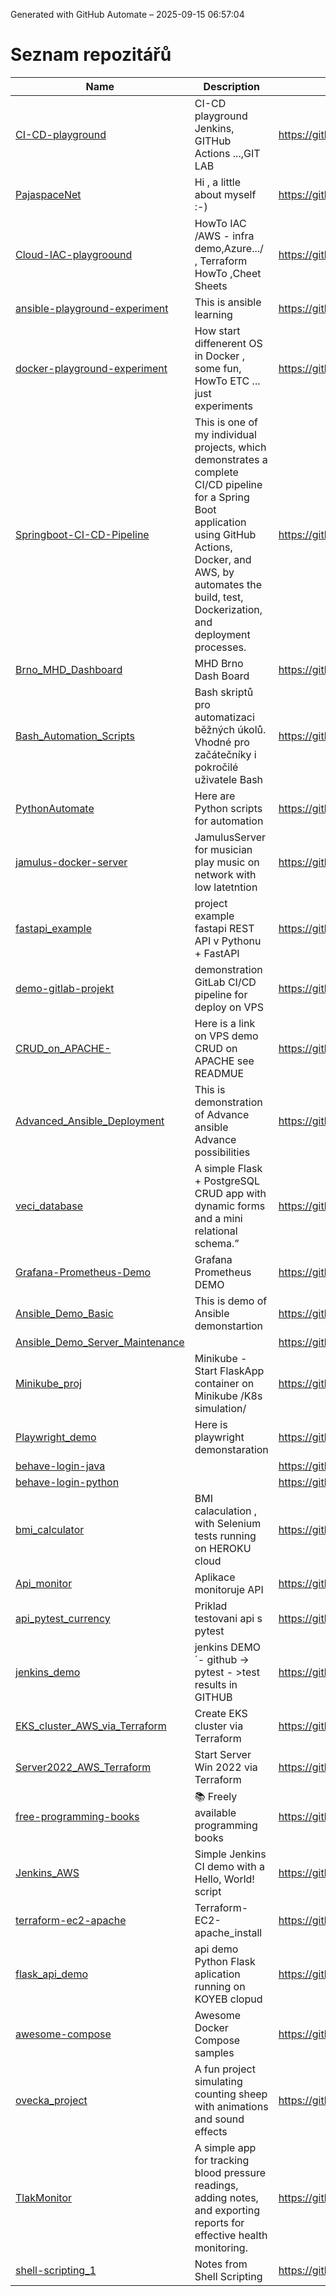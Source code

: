 Generated with GitHub Automate – 2025-09-15 06:57:04
# Seznam repozitářů

| Name | Description | URL |
| --- | --- | --- |
| [CI-CD-playground](https://github.com/PajaspaceNet/CI-CD-playground) | CI-CD playground Jenkins, GITHub Actions ...,GIT LAB | https://github.com/PajaspaceNet/CI-CD-playground |
| [PajaspaceNet](https://github.com/PajaspaceNet/PajaspaceNet) | Hi , a little about myself :-) | https://github.com/PajaspaceNet/PajaspaceNet |
| [Cloud-IAC-playgroound](https://github.com/PajaspaceNet/Cloud-IAC-playgroound) |  HowTo IAC /AWS - infra demo,Azure.../ , Terraform HowTo ,Cheet Sheets | https://github.com/PajaspaceNet/Cloud-IAC-playgroound |
| [ansible-playground-experiment](https://github.com/PajaspaceNet/ansible-playground-experiment) | This is ansible learning  | https://github.com/PajaspaceNet/ansible-playground-experiment |
| [docker-playground-experiment](https://github.com/PajaspaceNet/docker-playground-experiment) | How start diffenerent OS in Docker , some fun, HowTo ETC ... just experiments | https://github.com/PajaspaceNet/docker-playground-experiment |
| [Springboot-CI-CD-Pipeline](https://github.com/PajaspaceNet/Springboot-CI-CD-Pipeline) | This is one of my individual projects, which demonstrates a complete CI/CD pipeline for a Spring Boot application using GitHub Actions, Docker, and AWS, by automates the build, test, Dockerization, and deployment processes. | https://github.com/PajaspaceNet/Springboot-CI-CD-Pipeline |
| [Brno_MHD_Dashboard](https://github.com/PajaspaceNet/Brno_MHD_Dashboard) | MHD Brno Dash Board | https://github.com/PajaspaceNet/Brno_MHD_Dashboard |
| [Bash_Automation_Scripts](https://github.com/PajaspaceNet/Bash_Automation_Scripts) | Bash skriptů pro automatizaci běžných úkolů. Vhodné pro začátečníky i pokročilé uživatele Bash | https://github.com/PajaspaceNet/Bash_Automation_Scripts |
| [PythonAutomate](https://github.com/PajaspaceNet/PythonAutomate) | Here are Python scripts for automation | https://github.com/PajaspaceNet/PythonAutomate |
| [jamulus-docker-server](https://github.com/PajaspaceNet/jamulus-docker-server) | JamulusServer for musician play music on network with low latetntion | https://github.com/PajaspaceNet/jamulus-docker-server |
| [fastapi_example](https://github.com/PajaspaceNet/fastapi_example) | project example fastapi  REST API v Pythonu + FastAPI | https://github.com/PajaspaceNet/fastapi_example |
| [demo-gitlab-projekt](https://github.com/PajaspaceNet/demo-gitlab-projekt) |  demonstration GitLab CI/CD pipeline for deploy on VPS | https://github.com/PajaspaceNet/demo-gitlab-projekt |
| [CRUD_on_APACHE-](https://github.com/PajaspaceNet/CRUD_on_APACHE-) | Here is a link on VPS demo CRUD on APACHE see READMUE | https://github.com/PajaspaceNet/CRUD_on_APACHE- |
| [Advanced_Ansible_Deployment](https://github.com/PajaspaceNet/Advanced_Ansible_Deployment) | This is demonstration of Advance ansible Advance possibilities | https://github.com/PajaspaceNet/Advanced_Ansible_Deployment |
| [veci_database](https://github.com/PajaspaceNet/veci_database) | A simple Flask + PostgreSQL CRUD app with dynamic forms and a mini relational schema.” | https://github.com/PajaspaceNet/veci_database |
| [Grafana-Prometheus-Demo](https://github.com/PajaspaceNet/Grafana-Prometheus-Demo) | Grafana Prometheus DEMO | https://github.com/PajaspaceNet/Grafana-Prometheus-Demo |
| [Ansible_Demo_Basic](https://github.com/PajaspaceNet/Ansible_Demo_Basic) | This is demo of Ansible demonstartion | https://github.com/PajaspaceNet/Ansible_Demo_Basic |
| [Ansible_Demo_Server_Maintenance](https://github.com/PajaspaceNet/Ansible_Demo_Server_Maintenance) |  | https://github.com/PajaspaceNet/Ansible_Demo_Server_Maintenance |
| [Minikube_proj](https://github.com/PajaspaceNet/Minikube_proj) | Minikube -  Start FlaskApp container on Minikube /K8s simulation/ | https://github.com/PajaspaceNet/Minikube_proj |
| [Playwright_demo](https://github.com/PajaspaceNet/Playwright_demo) | Here is playwright demonstaration | https://github.com/PajaspaceNet/Playwright_demo |
| [behave-login-java](https://github.com/PajaspaceNet/behave-login-java) |  | https://github.com/PajaspaceNet/behave-login-java |
| [behave-login-python](https://github.com/PajaspaceNet/behave-login-python) |  | https://github.com/PajaspaceNet/behave-login-python |
| [bmi_calculator](https://github.com/PajaspaceNet/bmi_calculator) | BMI calaculation , with Selenium tests running on HEROKU cloud | https://github.com/PajaspaceNet/bmi_calculator |
| [Api_monitor](https://github.com/PajaspaceNet/Api_monitor) | Aplikace monitoruje API  | https://github.com/PajaspaceNet/Api_monitor |
| [api_pytest_currency](https://github.com/PajaspaceNet/api_pytest_currency) | Priklad testovani api s pytest | https://github.com/PajaspaceNet/api_pytest_currency |
| [jenkins_demo](https://github.com/PajaspaceNet/jenkins_demo) | jenkins DEMO ´- github -> pytest - >test results in GITHUB  | https://github.com/PajaspaceNet/jenkins_demo |
| [EKS_cluster_AWS_via_Terraform](https://github.com/PajaspaceNet/EKS_cluster_AWS_via_Terraform) | Create EKS cluster via Terraform | https://github.com/PajaspaceNet/EKS_cluster_AWS_via_Terraform |
| [Server2022_AWS_Terraform](https://github.com/PajaspaceNet/Server2022_AWS_Terraform) | Start Server Win 2022 via Terraform | https://github.com/PajaspaceNet/Server2022_AWS_Terraform |
| [free-programming-books](https://github.com/PajaspaceNet/free-programming-books) | :books: Freely available programming books | https://github.com/PajaspaceNet/free-programming-books |
| [Jenkins_AWS](https://github.com/PajaspaceNet/Jenkins_AWS) | Simple Jenkins CI demo with a Hello, World! script | https://github.com/PajaspaceNet/Jenkins_AWS |
| [terraform-ec2-apache](https://github.com/PajaspaceNet/terraform-ec2-apache) | Terraform-EC2-apache_install  | https://github.com/PajaspaceNet/terraform-ec2-apache |
| [flask_api_demo](https://github.com/PajaspaceNet/flask_api_demo) | api demo Python Flask aplication running on KOYEB clopud | https://github.com/PajaspaceNet/flask_api_demo |
| [awesome-compose](https://github.com/PajaspaceNet/awesome-compose) | Awesome Docker Compose samples | https://github.com/PajaspaceNet/awesome-compose |
| [ovecka_project](https://github.com/PajaspaceNet/ovecka_project) | A fun project simulating counting sheep with animations and sound effects | https://github.com/PajaspaceNet/ovecka_project |
| [TlakMonitor](https://github.com/PajaspaceNet/TlakMonitor) | A simple app for tracking blood pressure readings, adding notes, and exporting reports for effective health monitoring. | https://github.com/PajaspaceNet/TlakMonitor |
| [shell-scripting_1](https://github.com/PajaspaceNet/shell-scripting_1) | Notes from Shell Scripting  | https://github.com/PajaspaceNet/shell-scripting_1 |